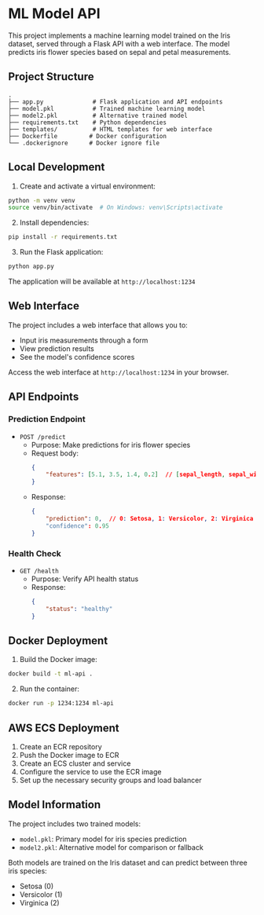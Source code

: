 # ML Model API

This project implements a machine learning model trained on the Iris dataset, served through a Flask API with a web interface. The model predicts iris flower species based on sepal and petal measurements.

## Project Structure

```
.
├── app.py              # Flask application and API endpoints
├── model.pkl           # Trained machine learning model
├── model2.pkl          # Alternative trained model
├── requirements.txt    # Python dependencies
├── templates/          # HTML templates for web interface
├── Dockerfile         # Docker configuration
└── .dockerignore      # Docker ignore file
```

## Local Development

1. Create and activate a virtual environment:
```bash
python -m venv venv
source venv/bin/activate  # On Windows: venv\Scripts\activate
```

2. Install dependencies:
```bash
pip install -r requirements.txt
```

3. Run the Flask application:
```bash
python app.py
```

The application will be available at `http://localhost:1234`

## Web Interface

The project includes a web interface that allows you to:
- Input iris measurements through a form
- View prediction results
- See the model's confidence scores

Access the web interface at `http://localhost:1234` in your browser.

## API Endpoints

### Prediction Endpoint
- `POST /predict`
  - Purpose: Make predictions for iris flower species
  - Request body: 
    ```json
    {
        "features": [5.1, 3.5, 1.4, 0.2]  // [sepal_length, sepal_width, petal_length, petal_width]
    }
    ```
  - Response: 
    ```json
    {
        "prediction": 0,  // 0: Setosa, 1: Versicolor, 2: Virginica
        "confidence": 0.95
    }
    ```

### Health Check
- `GET /health`
  - Purpose: Verify API health status
  - Response: 
    ```json
    {
        "status": "healthy"
    }
    ```

## Docker Deployment

1. Build the Docker image:
```bash
docker build -t ml-api .
```

2. Run the container:
```bash
docker run -p 1234:1234 ml-api
```

## AWS ECS Deployment

1. Create an ECR repository
2. Push the Docker image to ECR
3. Create an ECS cluster and service
4. Configure the service to use the ECR image
5. Set up the necessary security groups and load balancer

## Model Information

The project includes two trained models:
- `model.pkl`: Primary model for iris species prediction
- `model2.pkl`: Alternative model for comparison or fallback

Both models are trained on the Iris dataset and can predict between three iris species:
- Setosa (0)
- Versicolor (1)
- Virginica (2) 